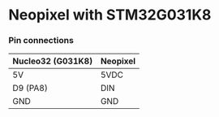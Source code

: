 # Neopixel with STM32G031K8



### Pin connections

| Nucleo32 (G031K8) | Neopixel |
|-------------------|----------|
| 5V                | 5VDC     |
| D9 (PA8)          | DIN      |
| GND               | GND      |




